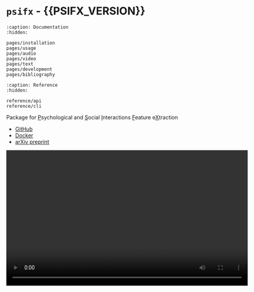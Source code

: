 # `psifx` - {{PSIFX_VERSION}}

```{toctree}
:caption: Documentation
:hidden:

pages/installation
pages/usage
pages/audio
pages/video
pages/text
pages/development
pages/bibliography
```

```{toctree}
:caption: Reference
:hidden:

reference/api
reference/cli
```

Package for <u>P</u>sychological and <u>S</u>ocial <u>I</u>nteractions <u>F</u>eature e<u>X</u>traction

- [GitHub](https://github.com/psifx/psifx)
- [Docker](https://hub.docker.com/r/psifx/psifx)
- [arXiv preprint](https://www.arxiv.org/abs/2407.10266)

<video width="640" height="360" controls>
  <source src="https://github.com/user-attachments/assets/f33cdac0-57f6-4936-acb2-8866ccfea7b2" type="video/mp4">
  Your browser does not support the video tag.
</video>
